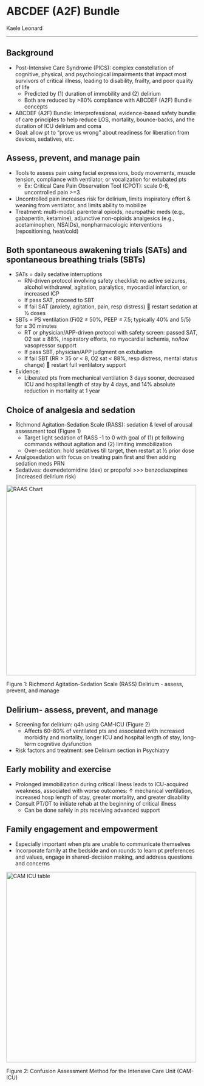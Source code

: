# ABCDEF (A2F) Bundle

Kaele Leonard

---

## Background
-	Post-Intensive Care Syndrome (PICS): complex constellation of cognitive, physical, and psychological impairments that impact most survivors of critical illness, leading to disability, frailty, and poor quality of life
    -	Predicted by (1) duration of immobility and (2) delirium
    -	Both are reduced by >80% compliance with ABCDEF (A2F) Bundle concepts
-	ABCDEF (A2F) Bundle: Interprofessional, evidence-based safety bundle of care principles to help reduce LOS, mortality, bounce-backs, and the duration of ICU delirium and coma
-	Goal: allow pt to “prove us wrong” about readiness for liberation from devices, sedatives, etc.

## Assess, prevent, and manage pain
-	Tools to assess pain using facial expressions, body movements, muscle tension, compliance with ventilator, or vocalization for extubated pts
    -	Ex: Critical Care Pain Observation Tool (CPOT): scale 0-8, uncontrolled pain >=3 
-	Uncontrolled pain increases risk for delirium, limits inspiratory effort & weaning from ventilator, and limits ability to mobilize
-	Treatment: multi-modal: parenteral opioids, neuropathic meds (e.g., gabapentin, ketamine), adjunctive non-opioids analgesics (e.g., acetaminophen, NSAIDs), nonpharmacologic interventions (repositioning, heat/cold)

## Both spontaneous awakening trials (SATs) and spontaneous breathing trials (SBTs)
-	SATs = daily sedative interruptions
    -	RN-driven protocol involving safety checklist: no active seizures, alcohol withdrawal, agitation, paralytics, myocardial infarction, or increased ICP
    -	If pass SAT, proceed to SBT
    -	If fail SAT (anxiety, agitation, pain, resp distress)  restart sedation at ½ doses
-	SBTs = PS ventilation (Fi02 ≤ 50%, PEEP ≤ 7.5; typically 40% and 5/5) for ≥ 30 minutes
    -	RT or physician/APP-driven protocol with safety screen: passed SAT, O2 sat ≥ 88%, inspiratory efforts, no myocardial ischemia, no/low vasopressor support
    -	If pass SBT, physician/APP judgment on extubation
    -	If fail SBT (RR > 35 or < 8, O2 sat < 88%, resp distress, mental status change)  restart full ventilatory support
-	Evidence:
    -	Liberated pts from mechanical ventilation 3 days sooner, decreased ICU and hospital length of stay by 4 days, and 14% absolute reduction in mortality at 1 year

## Choice of analgesia and sedation
-	Richmond Agitation-Sedation Scale (RASS): sedation & level of arousal assessment tool (Figure 1)
    -	Target light sedation of RASS -1 to 0 with goal of (1) pt following commands without agitation and (2) limiting immobilization
    -	Over-sedation:  hold sedatives till target, then restart at ½ prior dose 
-	Analgosedation with focus on treating pain first and then adding sedation meds PRN
-	Sedatives: dexmedetomidine (dex) or propofol >>> benzodiazepines (increased delirium risk)

<img src='../images/raas.png' alt='RAAS Chart' width='500'>

Figure 1: Richmond Agitation-Sedation Scale (RASS) Delirium - assess, prevent, and manage

## Delirium- assess, prevent, and manage
-	Screening for delirium: q4h using CAM-ICU (Figure 2)
    -	Affects 60-80% of ventilated pts and associated with increased morbidity and mortality, longer ICU and hospital length of stay, long-term cognitive dysfunction
-	Risk factors and treatment: see Delirium section in Psychiatry 

## Early mobility and exercise
-	Prolonged immobilization during critical illness leads to ICU-acquired weakness, associated with worse outcomes: ↑ mechanical ventilation, increased hosp length of stay, greater mortality, and greater disability
-	Consult PT/OT to initiate rehab at the beginning of critical illness
    -	Can be done safely in pts receiving advanced support

## Family engagement and empowerment
- Especially important when pts are unable to communicate themselves
- Incorporate family at the bedside and on rounds to learn pt preferences and values, engage in shared-decision making, and address questions and concerns

<img src='../images/camicu.png' alt='CAM ICU table' width='500'>

Figure 2: Confusion Assessment Method for the Intensive Care Unit (CAM-ICU)

